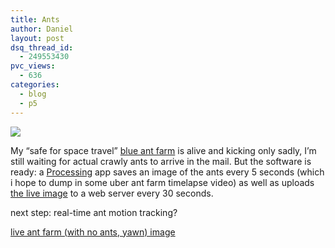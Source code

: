 ```yaml
---
title: Ants
author: Daniel
layout: post
dsq_thread_id:
  - 249553430
pvc_views:
  - 636
categories:
  - blog
  - p5
---
```

<p><a href="http://www.flickr.com/photos/shiffman/136093397/"><img src="http://static.flickr.com/53/136093397_81ef4f999e_m.jpg" class="right"/></a></p>
<p>My &#8220;safe for space travel&#8221; <a href="http://www.thinkgeek.com/geektoys/science/6fd6/">blue ant farm</a> is alive and kicking only sadly, I&#8217;m still waiting for actual crawly ants to arrive in the mail.   But the software is ready: a <a href="http://www.processing.org">Processing</a> app saves an image of the ants every 5 seconds (which i hope to dump in some uber ant farm timelapse video) as well as uploads <a href="http://www.shiffman.net/ants/ants.jpg">the live image</a> to a web server every 30 seconds.</p>
<p>next step: real-time ant motion tracking?</p>
<p><a href="http://www.shiffman.net/ants/ants.jpg">live ant farm (with no ants, yawn) image</a></p>
